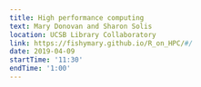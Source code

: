 ```yaml
---
title: High performance computing
text: Mary Donovan and Sharon Solis
location: UCSB Library Collaboratory
link: https://fishymary.github.io/R_on_HPC/#/
date: 2019-04-09
startTime: '11:30'
endTime: '1:00'
---
```

